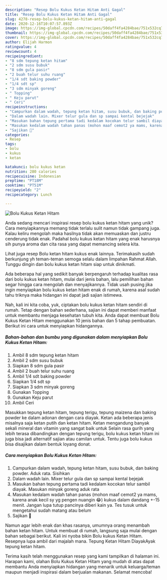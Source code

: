 ```yaml
---
description: "Resep Bolu Kukus Ketan Hitam Anti Gagal"
title: "Resep Bolu Kukus Ketan Hitam Anti Gagal"
slug: 4278-resep-bolu-kukus-ketan-hitam-anti-gagal
date: 2020-12-16T10:07:57.893Z
image: https://img-global.cpcdn.com/recipes/50daff4fa4284bae/751x532cq70/bolu-kukus-ketan-hitam-foto-resep-utama.jpg
thumbnail: https://img-global.cpcdn.com/recipes/50daff4fa4284bae/751x532cq70/bolu-kukus-ketan-hitam-foto-resep-utama.jpg
cover: https://img-global.cpcdn.com/recipes/50daff4fa4284bae/751x532cq70/bolu-kukus-ketan-hitam-foto-resep-utama.jpg
author: Elijah Harmon
ratingvalue: 4
reviewcount: 4
recipeingredient:
- "8 sdm tepung ketan hitam"
- "2 sdm susu bubuk"
- "8 sdm gula pasir"
- "2 buah telur suhu ruang"
- "1/4 sdt baking powder"
- "1/4 sdt sp"
- "3 sdm minyak goreng"
- " Topping"
- " Keju parut"
- " Ceri"
recipeinstructions:
- "Campurkan dalam wadah, tepung ketan hitam, susu bubuk, dan baking powder. Aduk rata. Sisihkan"
- "Dalam wadah lain. Mixer telur gula dan sp sampai kental bejejak"
- "Masukan bahan tepung pertama tadi kedalam kocokan telur sambil diayak. Masukan minyak goreng aduk rata"
- "Masukan kedalam wadah tahan panas (mohon maaf cemot2 ya mams, karena anak kecil sy yg pengen nuangin 😂) kukus dalam dandang +-15 menit. Jangan lupa tutup pancinya diberi kain ya. Tes tusuk untuk mengetahui sudah matang atau belum"
- "Sajikan 🍒"
categories:
- Resep
tags:
- bolu
- kukus
- ketan

katakunci: bolu kukus ketan 
nutrition: 280 calories
recipecuisine: Indonesian
preptime: "PT18M"
cooktime: "PT51M"
recipeyield: "2"
recipecategory: Lunch

---
```



![Bolu Kukus Ketan Hitam](https://img-global.cpcdn.com/recipes/50daff4fa4284bae/751x532cq70/bolu-kukus-ketan-hitam-foto-resep-utama.jpg)

Anda sedang mencari inspirasi resep bolu kukus ketan hitam yang unik? Cara menyiapkannya memang tidak terlalu sulit namun tidak gampang juga. Kalau keliru mengolah maka hasilnya tidak akan memuaskan dan justru cenderung tidak enak. Padahal bolu kukus ketan hitam yang enak harusnya sih punya aroma dan cita rasa yang dapat memancing selera kita.

Lihat juga resep Bolu ketan hitam kukus enak lainnya. Terimakasih sudah berkunjung yh teman-teman semoga selalu dalam limpahan Rahmat Allah. Tunggu dingin dan bolu kukus ketan hitam siap untuk dinikmati.

Ada beberapa hal yang sedikit banyak berpengaruh terhadap kualitas rasa dari bolu kukus ketan hitam, mulai dari jenis bahan, lalu pemilihan bahan segar hingga cara mengolah dan menyajikannya. Tidak usah pusing jika ingin menyiapkan bolu kukus ketan hitam enak di rumah, karena asal sudah tahu triknya maka hidangan ini dapat jadi sajian istimewa.


Nah, kali ini kita coba, yuk, ciptakan bolu kukus ketan hitam sendiri di rumah. Tetap dengan bahan sederhana, sajian ini dapat memberi manfaat untuk membantu menjaga kesehatan tubuh kita. Anda dapat membuat Bolu Kukus Ketan Hitam menggunakan 10 jenis bahan dan 5 tahap pembuatan. Berikut ini cara untuk menyiapkan hidangannya.

<!--inarticleads1-->

##### Bahan-bahan dan bumbu yang digunakan dalam menyiapkan Bolu Kukus Ketan Hitam:

1. Ambil 8 sdm tepung ketan hitam
1. Ambil 2 sdm susu bubuk
1. Siapkan 8 sdm gula pasir
1. Ambil 2 buah telur suhu ruang
1. Ambil 1/4 sdt baking powder
1. Siapkan 1/4 sdt sp
1. Siapkan 3 sdm minyak goreng
1. Gunakan  Topping
1. Gunakan  Keju parut
1. Ambil  Ceri


Masukkan tepung ketan hitam, tepung terigu, tepung maizena dan baking powder ke dalam adonan dengan cara diayak. Ketan ada beberapa jenis misalnya saja ketan putih dan ketan hitam. Ketan mengandung banyak sekali mineral dan vitamin yang sangat baik untuk Selain rasa gurih yang lebih terasa dibandingkan dengan tepung terigu, bolu kukus ketan hitam ini juga bisa jadi alternatif sajian atau camilan untuk. Tentu juga bolu kukus bisa disajikan dalam bentuk loyang donat. 

<!--inarticleads2-->

##### Cara menyiapkan Bolu Kukus Ketan Hitam:

1. Campurkan dalam wadah, tepung ketan hitam, susu bubuk, dan baking powder. Aduk rata. Sisihkan
1. Dalam wadah lain. Mixer telur gula dan sp sampai kental bejejak
1. Masukan bahan tepung pertama tadi kedalam kocokan telur sambil diayak. Masukan minyak goreng aduk rata
1. Masukan kedalam wadah tahan panas (mohon maaf cemot2 ya mams, karena anak kecil sy yg pengen nuangin 😂) kukus dalam dandang +-15 menit. Jangan lupa tutup pancinya diberi kain ya. Tes tusuk untuk mengetahui sudah matang atau belum
1. Sajikan 🍒


Namun agar lebih enak dan khas rasanya, umumnya orang menambah bahan ketan hitam. Untuk membuat di rumah, langsung saja mulai dengan bahan sebagai berikut. Kali ini nyoba bikin Bolu kukus Ketan Hitam. Resepnya lupa ambil dari majalah mana. Tepung Ketan Hitam DiayakAyak tepung ketan hitam. 

Terima kasih telah menggunakan resep yang kami tampilkan di halaman ini. Harapan kami, olahan Bolu Kukus Ketan Hitam yang mudah di atas dapat membantu Anda menyiapkan hidangan yang menarik untuk keluarga/teman maupun menjadi inspirasi dalam berjualan makanan. Selamat mencoba!
